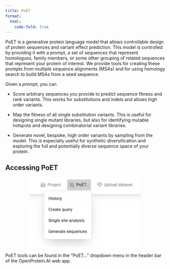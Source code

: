 ```yaml
---
title: PoET
format:
  html:
    code-fold: true
---
```


PoET is a generative protein language model that allows controllable design of protein sequences and variant effect prediction. This model is controlled by providing it with a prompt, a set of sequences that represent homologues, family members, or some other grouping of related sequences that represent your protein of interest. We provide tools for creating these prompts from multiple sequence alignments (MSAs) and for using homology search to build MSAs from a seed sequence.

Given a *prompt*, you can

* Score arbitrary sequences you provide to predict sequence fitness and rank variants. This works for substitutions and indels and allows high order variants.

* Map the fitness of all single substitution variants. This is useful for designing single mutant libraries, but also for identifying mutable hotspots and designing combinatorial variant libraries.

* Generate novel, bespoke, high order variants by sampling from the model. This is especially useful for synthetic diversification and exploring the full and potentially diverse sequence space of your protein.

## Accessing PoET

<p align="center">
  <img src="../p2p_images/45_access_prots.png" width="350">
</p>

PoET tools can be found in the “PoET…” dropdown menu in the header bar of the OpenProtein.AI web app.